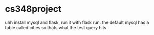 # cs348project


uhh install mysql and flask, run it with flask run. the default mysql has a table called cities so thats what the test query hits

